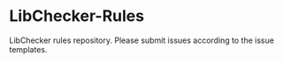 # LibChecker-Rules
LibChecker rules repository. Please submit issues according to the issue templates.
